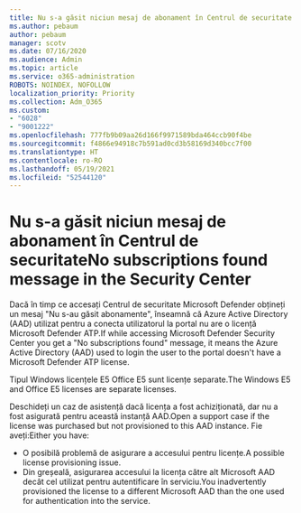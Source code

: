 ```yaml
---
title: Nu s-a găsit niciun mesaj de abonament în Centrul de securitate
ms.author: pebaum
author: pebaum
manager: scotv
ms.date: 07/16/2020
ms.audience: Admin
ms.topic: article
ms.service: o365-administration
ROBOTS: NOINDEX, NOFOLLOW
localization_priority: Priority
ms.collection: Adm_O365
ms.custom:
- "6028"
- "9001222"
ms.openlocfilehash: 777fb9b09aa26d166f9971589bda464ccb90f4be
ms.sourcegitcommit: f4866e94918c7b591ad0cd3b58169d340bcc7f00
ms.translationtype: HT
ms.contentlocale: ro-RO
ms.lasthandoff: 05/19/2021
ms.locfileid: "52544120"
---
```

# <a name="no-subscriptions-found-message-in-the-security-center"></a><span data-ttu-id="0e150-102">Nu s-a găsit niciun mesaj de abonament în Centrul de securitate</span><span class="sxs-lookup"><span data-stu-id="0e150-102">No subscriptions found message in the Security Center</span></span>

<span data-ttu-id="0e150-103">Dacă în timp ce accesați Centrul de securitate Microsoft Defender obțineți un mesaj "Nu s-au găsit abonamente", înseamnă că Azure Active Directory (AAD) utilizat pentru a conecta utilizatorul la portal nu are o licență Microsoft Defender ATP.</span><span class="sxs-lookup"><span data-stu-id="0e150-103">If while accessing Microsoft Defender Security Center you get a "No subscriptions found" message, it means the Azure Active Directory (AAD) used to login the user to the portal doesn't have a Microsoft Defender ATP license.</span></span>  

<span data-ttu-id="0e150-104">Tipul Windows licențele E5 Office E5 sunt licențe separate.</span><span class="sxs-lookup"><span data-stu-id="0e150-104">The Windows E5 and Office E5 licenses are separate licenses.</span></span>

<span data-ttu-id="0e150-105">Deschideți un caz de asistență dacă licența a fost achiziționată, dar nu a fost asigurată pentru această instanță AAD.</span><span class="sxs-lookup"><span data-stu-id="0e150-105">Open a support case if the license was purchased but not provisioned to this AAD instance.</span></span> <span data-ttu-id="0e150-106">Fie aveți:</span><span class="sxs-lookup"><span data-stu-id="0e150-106">Either you have:</span></span> <br/>
-   <span data-ttu-id="0e150-107">O posibilă problemă de asigurare a accesului pentru licențe.</span><span class="sxs-lookup"><span data-stu-id="0e150-107">A possible license provisioning issue.</span></span><br/>
-   <span data-ttu-id="0e150-108">Din greșeală, asigurarea accesului la licența către alt Microsoft AAD decât cel utilizat pentru autentificare în serviciu.</span><span class="sxs-lookup"><span data-stu-id="0e150-108">You inadvertently provisioned the license to a different Microsoft AAD than the one used for authentication into the service.</span></span>